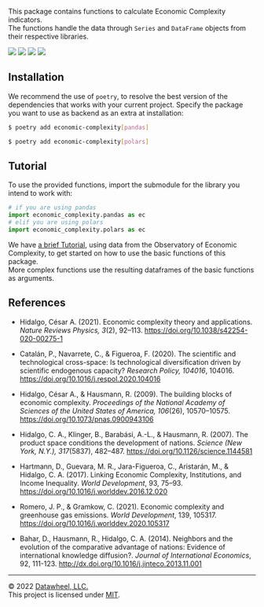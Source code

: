This package contains functions to calculate Economic Complexity indicators.  
The functions handle the data through `Series` and `DataFrame` objects from their respective libraries.

<p>
<a href="https://github.com/Datawheel/py-economic-complexity"><img src="https://flat.badgen.net/github/release/Datawheel/py-economic-complexity" /></a>
<a href="https://github.com/Datawheel/py-economic-complexity/blob/master/LICENSE"><img src="https://flat.badgen.net/github/license/Datawheel/py-economic-complexity" /></a>
<a href="https://github.com/Datawheel/py-economic-complexity/"><img src="https://flat.badgen.net/github/checks/Datawheel/py-economic-complexity" /></a>
<a href="https://github.com/Datawheel/py-economic-complexity/issues"><img src="https://flat.badgen.net/github/issues/Datawheel/py-economic-complexity" /></a>
</p>

## Installation

We recommend the use of `poetry`, to resolve the best version of the dependencies that works with your current project. Specify the package you want to use as backend as an extra at installation:

```bash
$ poetry add economic-complexity[pandas]
```
```bash
$ poetry add economic-complexity[polars]
```

## Tutorial

To use the provided functions, import the submodule for the library you intend to work with:

```python
# if you are using pandas
import economic_complexity.pandas as ec
# elif you are using polars
import economic_complexity.polars as ec
```

We have [a brief Tutorial](https://github.com/Datawheel/py-economic-complexity/blob/main/docs/TUTORIAL.ipynb), using data from the Observatory of Economic Complexity, to get started on how to use the basic functions of this package.  
More complex functions use the resulting dataframes of the basic functions as arguments.

## References

* Hidalgo, César A. (2021). Economic complexity theory and applications. _Nature Reviews Physics, 3_(2), 92–113. https://doi.org/10.1038/s42254-020-00275-1

* Catalán, P., Navarrete, C., & Figueroa, F. (2020). The scientific and technological cross-space: Is technological diversification driven by scientific endogenous capacity? _Research Policy, 104016_, 104016. https://doi.org/10.1016/j.respol.2020.104016

* Hidalgo, César A., & Hausmann, R. (2009). The building blocks of economic complexity. _Proceedings of the National Academy of Sciences of the United States of America, 106_(26), 10570–10575. https://doi.org/10.1073/pnas.0900943106

* Hidalgo, C. A., Klinger, B., Barabási, A.-L., & Hausmann, R. (2007). The product space conditions the development of nations. _Science (New York, N.Y.), 317_(5837), 482–487. https://doi.org/10.1126/science.1144581

* Hartmann, D., Guevara, M. R., Jara-Figueroa, C., Aristarán, M., & Hidalgo, C. A. (2017). Linking Economic Complexity, Institutions, and Income Inequality. _World Development_, 93, 75–93. https://doi.org/10.1016/j.worlddev.2016.12.020

* Romero, J. P., & Gramkow, C. (2021). Economic complexity and greenhouse gas emissions. _World Development_, 139, 105317. https://doi.org/10.1016/j.worlddev.2020.105317

* Bahar, D., Hausmann, R., Hidalgo, C. A. (2014). Neighbors and the evolution of the comparative advantage of nations: Evidence of international knowledge diffusion?. _Journal of International Economics_, 92, 111-123. http://dx.doi.org/10.1016/j.jinteco.2013.11.001

---
&copy; 2022 [Datawheel, LLC.](https://www.datawheel.us/)  
This project is licensed under [MIT](./LICENSE).
